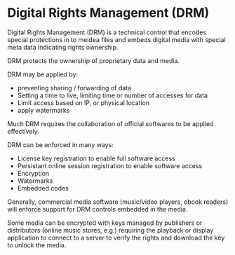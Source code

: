 # Digital Rights Management (DRM)

Digital Rights Management (DRM) is a technical control that encodes special protections in to meidea files and embeds digital media with special meta data indicating rights ownership.

DRM protects the ownership of proprietary data and media.

DRM may be applied by:
- preventing sharing / forwarding of data 
- Setting a time to live, limiting time or number of accesses for data
- Limit access based on IP, or physical location
- apply watermarks

Much DRM requires the collaboration of official softwares to be applied effectively.

DRM can be enforced in many ways:
- License key registration to enable full software access
- Persistant online session registration to enable software access
- Encryption
- Watermarks
- Embedded codes

Generally, commercial media software (music/video players, ebook readers) will enforce support for DRM controls embedded in the media.

Some media can be encrypted with keys managed by publishers or distributors (online music stores, e.g.) requiring the playback or display application to connect to a server to verify the rights and download the key to unlock the media.
